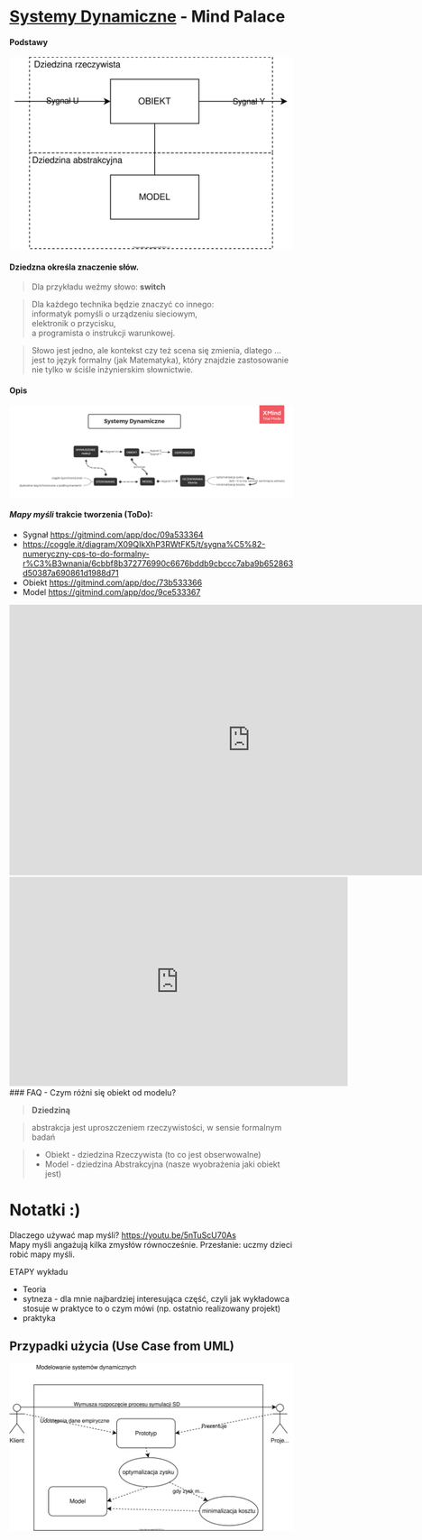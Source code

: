 # [Systemy Dynamiczne](https://drive.google.com/drive/folders/18SL_04ZJZEdssj8nQ3870lcomgU-SiBl?usp=sharing) - Mind Palace
#### Podstawy 
[
![Systemy Dynamiczne](docs/SDM.svg)
](https://drive.google.com/file/d/1Ed_OcE8szFmOquqJNxDQRGswGA26TAQb/view?usp=sharing)
#### Dziedzna określa znaczenie słów.
> Dla przykładu weźmy słowo: **switch**

> Dla każdego technika będzie znaczyć co innego: <br>
informatyk pomyśli o urządzeniu sieciowym,<br>
elektronik o przycisku,<br>
a programista o instrukcji warunkowej.<br>

> Słowo jest jedno, ale kontekst czy też scena się zmienia, dlatego ... jest to język formalny (jak Matematyka), który znajdzie zastosowanie nie tylko w ściśle inżynierskim słownictwie.
#### Opis
[
    ![Systemy Dynamiczne](docs/SD.png)
](https://drive.google.com/open?id=1aEgnCcPuFS5yrVLVuNkRwuGep-yxadW5)

#### *Mapy myśli* trakcie tworzenia (ToDo):
- Sygnał  https://gitmind.com/app/doc/09a533364
- https://coggle.it/diagram/X09QIkXhP3RWtFK5/t/sygna%C5%82-numeryczny-cps-to-do-formalny-r%C3%B3wnania/6cbbf8b372776990c6676bddb9cbccc7aba9b652863d50387a690861d1988d71
- Obiekt https://gitmind.com/app/doc/73b533366
- Model https://gitmind.com/app/doc/9ce533367

<iframe width='853' height='480' src='https://embed.coggle.it/diagram/X09QIkXhP3RWtFK5/7a0c9da2beb4aca40c426dae98c26b86652a977993ddcdc85997498746a0f977' frameborder='0' allowfullscreen></iframe>
<iframe width="600" height="371" seamless frameborder="0" scrolling="no" src="https://docs.google.com/spreadsheets/d/1fwnl5hvkkwz-YDZrogyGnx274BqmozGlIeXyjJ2TKmE/pubchart?oid=462316012&amp;format=interactive"></iframe>
### FAQ
- Czym różni się obiekt od modelu?

> **Dziedziną**  

> abstrakcja jest uproszczeniem rzeczywistości, w sensie formalnym badań

>   * Obiekt - dziedzina Rzeczywista (to co jest obserwowalne)
>   * Model - dziedzina Abstrakcyjna (nasze wyobrażenia jaki obiekt jest)
    
# Notatki :)    
    
Dlaczego używać map myśli?
https://youtu.be/5nTuScU70As <br>
Mapy myśli angażują kilka zmysłów równocześnie. Przesłanie: uczmy dzieci robić mapy myśli. 

ETAPY wykładu
  - Teoria
  - sytneza - dla mnie najbardziej interesująca część, czyli jak wykładowca stosuje w praktyce to o czym mówi (np. ostatnio realizowany projekt)
  - praktyka
  
## Przypadki użycia (Use Case from UML)
![Systemy Dynamiczne](docs/UC.svg)

